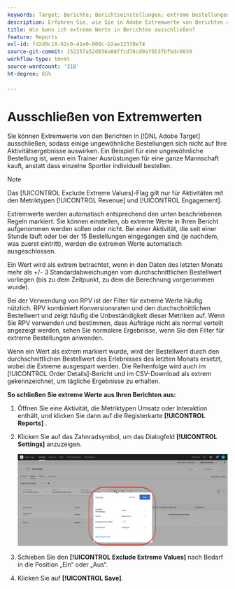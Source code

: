 ```yaml
---
keywords: Target; Berichte; Berichtseinstellungen; extreme Bestellungen; Extremwerte
description: Erfahren Sie, wie Sie in Adobe Extremwerte von Berichten ausschließen,  [!DNL Target]  einige ungewöhnliche Bestellungen sich nicht auf Ihre Aktivitätsergebnisse auswirken.
title: Wie kann ich extreme Werte in Berichten ausschließen?
feature: Reports
exl-id: fd2d0c18-62c0-41e0-800c-b2ae123f0e74
source-git-commit: 152257a52d836a88ffcd76cd9af5b3fbfbdc0839
workflow-type: tm+mt
source-wordcount: '318'
ht-degree: 65%

---
```


# Ausschließen von Extremwerten

Sie können Extremwerte von den Berichten in [!DNL Adobe Target] ausschließen, sodass einige ungewöhnliche Bestellungen sich nicht auf Ihre Aktivitätsergebnisse auswirken. Ein Beispiel für eine ungewöhnliche Bestellung ist, wenn ein Trainer Ausrüstungen für eine ganze Mannschaft kauft, anstatt dass einzelne Sportler individuell bestellen.

>[!NOTE]
>
>Das [!UICONTROL Exclude Extreme Values]-Flag gilt nur für Aktivitäten mit den Metriktypen [!UICONTROL Revenue] und [!UICONTROL Engagement].

Extremwerte werden automatisch entsprechend den unten beschriebenen Regeln markiert. Sie können einstellen, ob extreme Werte in Ihren Bericht aufgenommen werden sollen oder nicht. Bei einer Aktivität, die seit einer Stunde läuft oder bei der 15 Bestellungen eingegangen sind (je nachdem, was zuerst eintritt), werden die extremen Werte automatisch ausgeschlossen.

Ein Wert wird als extrem betrachtet, wenn in den Daten des letzten Monats mehr als +/- 3 Standardabweichungen vom durchschnittlichen Bestellwert vorliegen (bis zu dem Zeitpunkt, zu dem die Berechnung vorgenommen wurde).

Bei der Verwendung von RPV ist der Filter für extreme Werte häufig nützlich. RPV kombiniert Konversionsraten und den durchschnittlichen Bestellwert und zeigt häufig die Unbeständigkeit dieser Metriken auf. Wenn Sie RPV verwenden und bestimmen, dass Aufträge nicht als normal verteilt angezeigt werden, sehen Sie normalere Ergebnisse, wenn Sie den Filter für extreme Bestellungen anwenden.

Wenn ein Wert als extrem markiert wurde, wird der Bestellwert durch den durchschnittlichen Bestellwert des Erlebnisses des letzten Monats ersetzt, wobei die Extreme ausgespart werden. Die Reihenfolge wird auch im [!UICONTROL Order Details]-Bericht und im CSV-Download als extrem gekennzeichnet, um tägliche Ergebnisse zu erhalten.

**So schließen Sie extreme Werte aus Ihren Berichten aus:**

1. Öffnen Sie eine Aktivität, die Metriktypen Umsatz oder Interaktion enthält, und klicken Sie dann auf die Registerkarte **[!UICONTROL Reports]** .
1. Klicken Sie auf das Zahnradsymbol, um das Dialogfeld **[!UICONTROL Settings]** anzuzeigen.

   ![Schrittergebnis](assets/exclude_extreme_values.png)

1. Schieben Sie den **[!UICONTROL Exclude Extreme Values]** nach Bedarf in die Position „Ein“ oder „Aus“.
1. Klicken Sie auf **[!UICONTROL Save]**.
